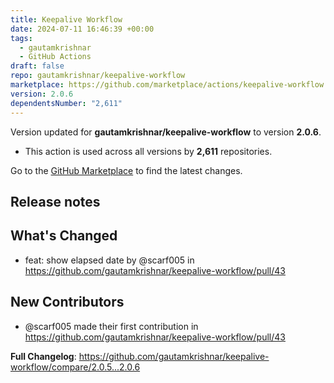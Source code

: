 ```yaml
---
title: Keepalive Workflow
date: 2024-07-11 16:46:39 +00:00
tags:
  - gautamkrishnar
  - GitHub Actions
draft: false
repo: gautamkrishnar/keepalive-workflow
marketplace: https://github.com/marketplace/actions/keepalive-workflow
version: 2.0.6
dependentsNumber: "2,611"
---
```



Version updated for **gautamkrishnar/keepalive-workflow** to version **2.0.6**.
- This action is used across all versions by **2,611** repositories.

Go to the [GitHub Marketplace](https://github.com/marketplace/actions/keepalive-workflow) to find the latest changes.

## Release notes

## What's Changed
* feat: show elapsed date by @scarf005 in https://github.com/gautamkrishnar/keepalive-workflow/pull/43

## New Contributors
* @scarf005 made their first contribution in https://github.com/gautamkrishnar/keepalive-workflow/pull/43

**Full Changelog**: https://github.com/gautamkrishnar/keepalive-workflow/compare/2.0.5...2.0.6
